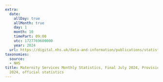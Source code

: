 ```yaml
---
extra:
  date:
    allDay: true
    allMonth: true
    day: 1
    month: 10
    timePart: 09:00
    utc: 1727769600000
    year: 2024
  url: https://digital.nhs.uk/data-and-information/publications/statistical/maternity-services-monthly-statistics/final-july-2024-provisional-august-2024-official-statistics
taxonomies:
  source:
  - NHS
title: Maternity Services Monthly Statistics, Final July 2024, Provisional August
  2024, official statistics
---
```

